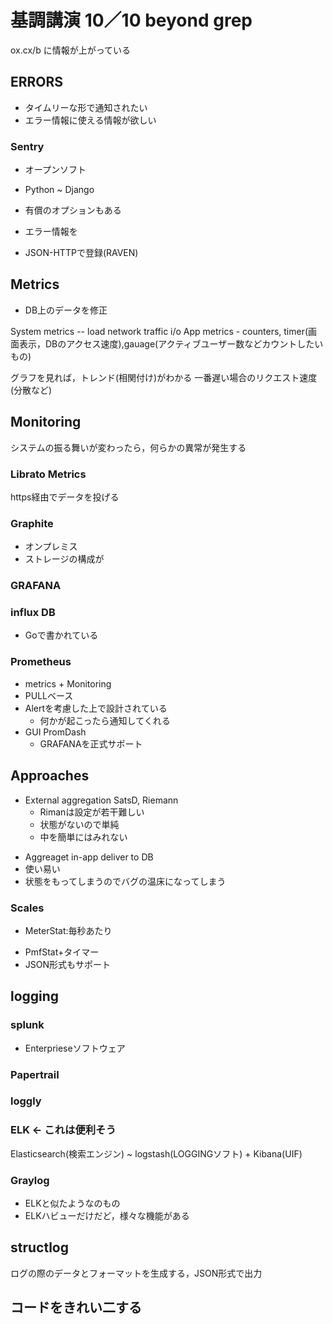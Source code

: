 # 基調講演 10／10 beyond grep

ox.cx/b に情報が上がっている

## ERRORS

* タイムリーな形で通知されたい
* エラー情報に使える情報が欲しい

### Sentry

* オープンソフト
* Python ~ Django
* 有償のオプションもある
* エラー情報を

* JSON-HTTPで登録(RAVEN)

## Metrics

+ DB上のデータを修正

System metrics -- load network traffic i/o
App metrics - counters, timer(画面表示，DBのアクセス速度),gauage(アクティブユーザー数などカウントしたいもの)

グラフを見れば，トレンド(相関付け)がわかる
一番遅い場合のリクエスト速度(分散など)

## Monitoring

システムの振る舞いが変わったら，何らかの異常が発生する

### Librato Metrics

https経由でデータを投げる

### Graphite

* オンプレミス
* ストレージの構成が

### GRAFANA

### influx DB

+ Goで書かれている

### Prometheus

* metrics + Monitoring
* PULLベース
* Alertを考慮した上で設計されている
  + 何かが起こったら通知してくれる
* GUI PromDash
  + GRAFANAを正式サポート

## Approaches

+ External aggregation SatsD, Riemann
  + Rimanは設定が若干難しい
  * 状態がないので単純
  * 中を簡単にはみれない
* Aggreaget in-app deliver to DB
 * 使い易い
 * 状態をもってしまうのでバグの温床になってしまう

### Scales

+ MeterStat:毎秒あたり
* PmfStat+タイマー
* JSON形式もサポート

## logging

### splunk

+ Enterprieseソフトウェア

### Papertrail

### loggly

### ELK <- これは便利そう

Elasticsearch(検索エンジン) ~ logstash(LOGGINGソフト) + Kibana(UIF)

### Graylog

* ELKと似たようなのもの
* ELKハビューだけだど，様々な機能がある

## structlog

ログの際のデータとフォーマットを生成する，JSON形式で出力


## コードをきれい二する
